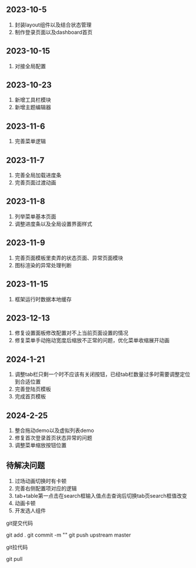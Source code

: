 ## 2023-10-5

1. 封装layout组件以及结合状态管理
2. 制作登录页面以及dashboard首页

## 2023-10-15

1. 对接全局配置

## 2023-10-23

1. 新增工具栏模块
2. 新增主题编辑器

## 2023-11-6

1. 完善菜单逻辑

## 2023-11-7

1. 完善全局加载进度条
2. 完善页面过渡动画

## 2023-11-8

1. 列举菜单基本页面
2. 调整进度条以及全局设置界面样式

## 2023-11-9

1. 完善页面模板里卖弄的状态页面、异常页面模块
2. 图标渲染的异常处理判断

## 2023-11-15

1. 框架运行时数据本地缓存

## 2023-12-13

1. 修复设置面板修改配置对不上当前页面设置的情况
2. 修复菜单手动拖动宽度后缩放不正常的问题，优化菜单收缩展开动画

## 2024-1-21

1. 调整tab栏只剩一个时不应该有关闭按钮，已经tab栏数量过多时需要调整定位到合适位置
2. 完善登陆页模板
3. 完成首页模板

## 2024-2-25

1. 整合拖动demo以及虚拟列表demo
2. 修复首次登录首页状态异常的问题
3. 调整菜单缩放按钮位置

## 待解决问题

1. 过场动画切换时有卡顿
3. 完善右侧配置项对应的逻辑
4. tab+table第一点击在search框输入值点击查询后切换tab页search框值改变
5. 动画卡顿
6. 开发选人组件

git提交代码

git add .
git commit -m ""
git push upstream master

git拉代码

git pull